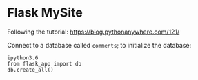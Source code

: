 # Flask MySite

Following the tutorial:
https://blog.pythonanywhere.com/121/

Connect to a database called `comments`; to initialize the database:
```
ipython3.6
from flask_app import db
db.create_all()
```